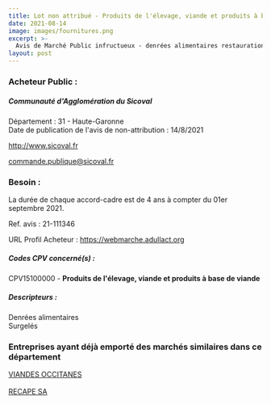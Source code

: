 ```yaml
---
title: Lot non attribué - Produits de l'élevage, viande et produits à base de viande
date: 2021-08-14
image: images/fournitures.png
excerpt: >-
  Avis de Marché Public infructueux - denrées alimentaires restauration scolaire 2021-2025
layout: post
---
```


### Acheteur Public :
##### Communauté d'Agglomération du Sicoval
Département : 31 - Haute-Garonne<br/>
Date de publication de l'avis de non-attribution : 14/8/2021


http://www.sicoval.fr

commande.publique@sicoval.fr


### Besoin :

La durée de chaque accord-cadre est de 4 ans à compter du 01er septembre 2021.

Ref. avis : 21-111346

URL Profil Acheteur : https://webmarche.adullact.org

##### Codes CPV concerné(s) :
CPV15100000 - **Produits de l'élevage, viande et produits à base de viande** <br/>

##### Descripteurs :
Denrées alimentaires <br/>
Surgelés <br/>

### Entreprises ayant déjà emporté des marchés similaires dans ce département
<a href="/entreprise-562/siren-449867050">VIANDES OCCITANES</a><br/><br/>
<a href="/entreprise-575/siren-788160067">RECAPE SA</a><br/><br/>

